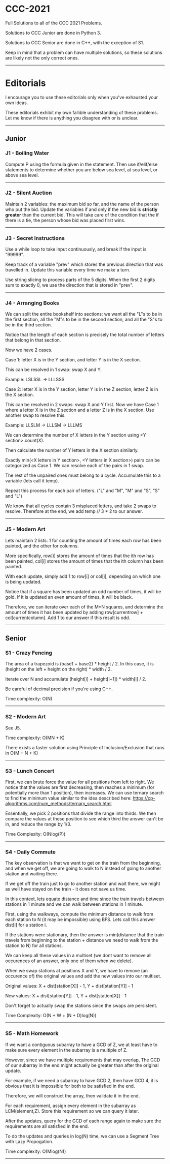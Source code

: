 # CCC-2021

Full Solutions to all of the CCC 2021 Problems.

Solutions to CCC Junior are done in Python 3.

Solutions to CCC Senior are done in C++, with the exception of S1.

Keep in mind that a problem can have multiple solutions, so these solutions are likely not the only correct ones.

<hr>

# Editorials

I encourage you to use these editorials only when you've exhausted your own ideas. 

These editorials exhibit my own fallible understanding of these problems. Let me know if there is anything you disagree with or is unclear.

<hr>

## Junior

### J1 - Boiling Water

Compute P using the formula given in the statement. Then use if/elif/else statements to determine whether you are below sea level, at sea level, or above sea level.

<hr>

### J2 - Silent Auction

Maintain 2 variables: the maximum bid so far, and the name of the person who put the bid. Update the variables if and only if the new bid is **strictly greater** than the current bid. This will take care of the condition that the if there is a tie, the person whose bid was placed first wins.

<hr>

### J3 - Secret Instructions

Use a while loop to take input continuously, and break if the input is "99999". 

Keep track of a variable "prev" which stores the previous direction that was travelled in. Update this variable every time we make a turn.

Use string slicing to process parts of the 5 digits. When the first 2 digits sum to exactly 0, we use the direction that is stored in "prev".

<hr>

### J4 - Arranging Books

We can split the entire bookshelf into sections: we want all the "L"s to be in the first section, all the "M"s to be in the second section, and all the "S"s to be in the third section.

Notice that the length of each section is precisely the total number of letters that belong in that section.

Now we have 2 cases.

Case 1: letter X is in the Y section, and letter Y is in the X section.

This can be resolved in 1 swap: swap X and Y.

Example: LSLSSL -> LLLSSS

Case 2: letter X is in the Y section, letter Y is in the Z section, letter Z is in the X section.

This can be resolved in 2 swaps: swap X and Y first. Now we have Case 1 where a letter X is in the Z section and a letter Z is in the X section. Use another swap to resolve this.

Example: LLSLM -> LLLSM -> LLLMS

We can determine the number of X letters in the Y section using \<Y section\>.count(X).

Then calculate the number of Y letters in the X section similarly.

Exactly min(\<X letters in Y section\>, \<Y letters in X section\>) pairs can be categorized as Case 1. We can resolve each of the pairs in 1 swap.

The rest of the unpaired ones must belong to a cycle. Accumulate this to a variable (lets call it temp).

Repeat this process for each pair of letters. ("L" and "M", "M" and "S", "S" and "L")

We know that all cycles contain 3 misplaced letters, and take 2 swaps to resolve. Therefore at the end, we add temp // 3 * 2 to our answer.

<hr>

### J5 - Modern Art
Lets maintain 2 lists: 1 for counting the amount of times each row has been painted, and the other for columns.

More specifically, row[i] stores the amount of times that the ith row has been painted, col[i] stores the amount of times that the ith column has been painted.

With each update, simply add 1 to row[i] or col[i], depending on which one is being updated.

Notice that if a square has been updated an odd number of times, it will be gold. If it is updated an even amount of times, it will be black.

Therefore, we can iterate over each of the M\*N squares, and determine the amount of times it has been updated by adding row[currentrow] + col[currentcolumn]. Add 1 to our answer if this result is odd.

<hr>

## Senior

### S1 - Crazy Fencing

The area of a trapezoid is (base1 + base2) * height / 2. In this case, it is (height on the left + height on the right) * width / 2.

Iterate over N and accumulate (height[i] + height[i+1]) * width[i] / 2.

Be careful of decimal precision if you're using C++.

Time complexity: O(N)

<hr>

### S2 - Modern Art

See J5.

Time complexity: O(MN + K)

There exists a faster solution using Principle of Inclusion/Exclusion that runs in O(M + N + K)

<hr>

### S3 - Lunch Concert

First, we can brute force the value for all positions from left to right. We notice that the values are first decreasing, then reaches a minimum (for potentially more than 1 position), then increases. We can use ternary search to find the minimum value similar to the idea described here: https://cp-algorithms.com/num_methods/ternary_search.html

Essentially, we pick 2 positions that divide the range into thirds. We then compare the values at these position to see which third the answer can't be in, and reduce the range by 1/3.

Time Complexity: O(Nlog(P))

<hr>

### S4 - Daily Commute

The key observation is that we want to get on the train from the beginning, and when we get off, we are going to walk to N instead of going to another station and waiting there.

If we get off the train just to go to another station and wait there, we might as well have stayed on the train - it does not save us time.

In this context, lets equate distance and time since the train travels between stations in 1 minute and we can walk between stations in 1 minute.

First, using the walkways, compute the minimum distance to walk from each station to N (it may be impossible) using BFS. Lets call this answer dist[i] for a station i.

If the stations were stationary, then the answer is min(distance that the train travels from beginning to the station + distance we need to walk from the station to N) for all stations.

We can keep all these values in a multiset (we dont want to remove all occurences of an answer, only one of them when we delete).

When we swap stations at positions X and Y, we have to remove (an occurence of) the original values and add the new values into our multiset.

Original values: X + dist[station[X]] - 1, Y + dist[station[Y]] - 1

New values: X + dist[station[Y]] - 1, Y + dist[station[X]] - 1

Don't forget to actually swap the stations since the swaps are persistent.

Time Complexity: O(N + W + (N + D)log(N))

<hr>

### S5 - Math Homework

If we want a contiguous subarray to have a GCD of Z, we at least have to make sure every element in the subarray is a multiple of Z. 

However, since we have multiple requirements that may overlap, The GCD of our subarray in the end might actually be greater than after the original update. 

For example, if we need a subarray to have GCD 2, then have GCD 4, it is obvious that it is impossible for both to be satisfied in the end.

Therefore, we will construct the array, then validate it in the end.

For each requirement, assign every element in the subarray as LCM(element,Z). Store this requirement so we can query it later.

After the updates, query for the GCD of each range again to make sure the requirements are all satisfied in the end.

To do the updates and queries in log(N) time, we can use a Segment Tree with Lazy Propogation.

Time complexity: O(Mlog(N))

<hr>
